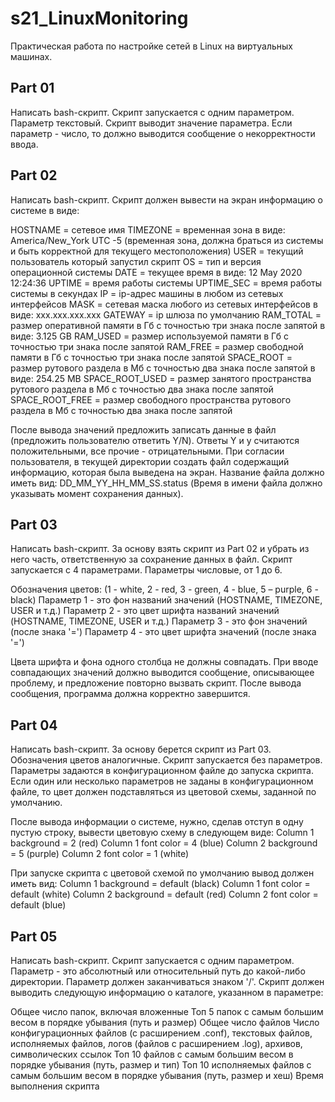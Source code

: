 # s21_LinuxMonitoring

Практическая работа по настройке сетей в Linux на виртуальных машинах.

## Part 01

Написать bash-скрипт. Скрипт запускается с одним параметром. Параметр текстовый.
Скрипт выводит значение параметра.
Если параметр - число, то должно выводится сообщение о некорректности ввода.

## Part 02

Написать bash-скрипт. Скрипт должен вывести на экран информацию о системе в виде:

HOSTNAME = сетевое имя
TIMEZONE = временная зона в виде: America/New_York UTC -5 (временная зона, должна браться из системы и быть корректной для текущего местоположения)
USER = текущий пользователь который запустил скрипт
OS = тип и версия операционной системы
DATE = текущее время в виде: 12 May 2020 12:24:36
UPTIME = время работы системы
UPTIME_SEC = время работы системы в секундах
IP = ip-адрес машины в любом из сетевых интерфейсов
MASK = сетевая маска любого из сетевых интерфейсов в виде: xxx.xxx.xxx.xxx
GATEWAY = ip шлюза по умолчанию
RAM_TOTAL = размер оперативной памяти в Гб c точностью три знака после запятой в виде: 3.125 GB
RAM_USED = размер используемой памяти в Гб c точностью три знака после запятой
RAM_FREE = размер свободной памяти в Гб c точностью три знака после запятой
SPACE_ROOT = размер рутового раздела в Mб с точностью два знака после запятой в виде: 254.25 MB
SPACE_ROOT_USED = размер занятого пространства рутового раздела в Mб с точностью два знака после запятой
SPACE_ROOT_FREE = размер свободного пространства рутового раздела в Mб с точностью два знака после запятой

После вывода значений предложить записать данные в файл (предложить пользователю ответить Y/N).
Ответы Y и y считаются положительными, все прочие - отрицательными.
При согласии пользователя, в текущей директории создать файл содержащий информацию, которая была выведена на экран.
Название файла должно иметь вид: DD_MM_YY_HH_MM_SS.status (Время в имени файла должно указывать момент сохранения данных).

## Part 03

Написать bash-скрипт. За основу взять скрипт из Part 02 и убрать из него часть, ответственную за сохранение данных в файл.
Скрипт запускается с 4 параметрами. Параметры числовые, от 1 до 6.

Обозначения цветов: (1 - white, 2 - red, 3 - green, 4 - blue, 5 – purple, 6 - black)
Параметр 1 - это фон названий значений (HOSTNAME, TIMEZONE, USER и т.д.)
Параметр 2 - это цвет шрифта названий значений (HOSTNAME, TIMEZONE, USER и т.д.)
Параметр 3 - это фон значений (после знака '=')
Параметр 4 - это цвет шрифта значений (после знака '=')

Цвета шрифта и фона одного столбца не должны совпадать.
При вводе совпадающих значений должно выводится сообщение, описывающее проблему, и предложение повторно вызвать скрипт.
После вывода сообщения, программа должна корректно завершится.

## Part 04

Написать bash-скрипт. За основу берется скрипт из Part 03. Обозначения цветов аналогичные.
Скрипт запускается без параметров. Параметры задаются в конфигурационном файле до запуска скрипта.
Если один или несколько параметров не заданы в конфигурационном файле, то цвет должен подставляться из цветовой схемы, заданной по умолчанию.

После вывода информации о системе, нужно, сделав отступ в одну пустую строку, вывести цветовую схему в следующем виде:
Column 1 background = 2 (red)
Column 1 font color = 4 (blue)
Column 2 background = 5 (purple)
Column 2 font color = 1 (white)

При запуске скрипта с цветовой схемой по умолчанию вывод должен иметь вид:
Column 1 background = default (black)
Column 1 font color = default (white)
Column 2 background = default (red)
Column 2 font color = default (blue)

## Part 05

Написать bash-скрипт. Скрипт запускается с одним параметром.
Параметр - это абсолютный или относительный путь до какой-либо директории. Параметр должен заканчиваться знаком '/'.
Скрипт должен выводить следующую информацию о каталоге, указанном в параметре:

Общее число папок, включая вложенные
Топ 5 папок с самым большим весом в порядке убывания (путь и размер)
Общее число файлов
Число конфигурационных файлов (с расширением .conf), текстовых файлов, исполняемых файлов, логов (файлов с расширением .log), архивов, символических ссылок
Топ 10 файлов с самым большим весом в порядке убывания (путь, размер и тип)
Топ 10 исполняемых файлов с самым большим весом в порядке убывания (путь, размер и хеш)
Время выполнения скрипта
